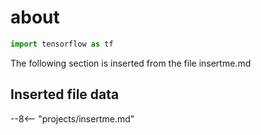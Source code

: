 # about

``` py
import tensorflow as tf
```

The following section is inserted from the file insertme.md

## Inserted file data

--8<-- "projects/insertme.md"
